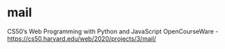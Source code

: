 # mail
CS50’s Web Programming with Python and JavaScript OpenCourseWare - https://cs50.harvard.edu/web/2020/projects/3/mail/
